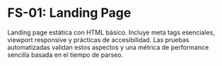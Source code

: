 # FS-01: Landing Page

Landing page estática con HTML básico. Incluye meta tags esenciales, viewport responsive y prácticas de accesibilidad. Las pruebas automatizadas validan estos aspectos y una métrica de performance sencilla basada en el tiempo de parseo.
